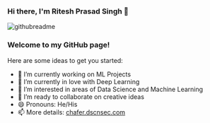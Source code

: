### Hi there, I'm Ritesh Prasad Singh 👋

<!--
**ritesh-chafer/ritesh-chafer** is a ✨ _special_ ✨ repository because its `README.md` (this file) appears on your GitHub profile.-->
![githubreadme](https://user-images.githubusercontent.com/42739237/88017786-0593ac00-cb44-11ea-8de5-0947b6d3b28d.jpg)



### Welcome to my GitHub page!

Here are some ideas to get you started:

- 🔭 I’m currently working on ML Projects
- 🌱 I’m currently in love with Deep Learning
- 🔭 I’m interested in areas of Data Science and Machine Learning
- 👯 I’m ready to collaborate on creative ideas
- 😄 Pronouns: He/His
- 📫 More details: [chafer.dscnsec.com](https://chafer.dscnsec.com/)
